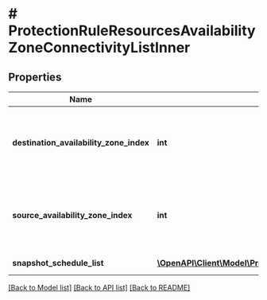 # # ProtectionRuleResourcesAvailabilityZoneConnectivityListInner

## Properties

Name | Type | Description | Notes
------------ | ------------- | ------------- | -------------
**destination_availability_zone_index** | **int** | Index of the availability zone in ordered_availability_zone_list. This represents the availability zone where the entity needs to be replicated to. Index starts at 0. | [optional]
**source_availability_zone_index** | **int** | Index of the availability zone in ordered_availability_zone_list. This represents the source availability zone where the entity is running. Index starts at 0. | [optional]
**snapshot_schedule_list** | [**\OpenAPI\Client\Model\ProtectionRuleResourcesAvailabilityZoneConnectivityListInnerSnapshotScheduleListInner[]**](ProtectionRuleResourcesAvailabilityZoneConnectivityListInnerSnapshotScheduleListInner.md) | Snapshot schedules for the pair of the availability zones. | [optional]

[[Back to Model list]](../../README.md#models) [[Back to API list]](../../README.md#endpoints) [[Back to README]](../../README.md)
